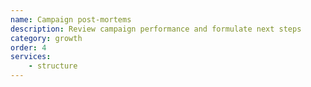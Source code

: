```yaml
---
name: Campaign post-mortems
description: Review campaign performance and formulate next steps
category: growth
order: 4
services:
    - structure
---
```


